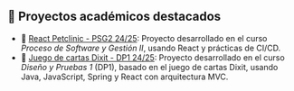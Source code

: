 ## 💼 Proyectos académicos destacados

- 🔗 [React Petclinic - PSG2 24/25](https://github.com/gii-is-psg2/psg2-2425-g7-71): Proyecto desarrollado en el curso *Proceso de Software y Gestión II*, usando React y prácticas de CI/CD.
- 🔗 [Juego de cartas Dixit - DP1 24/25](https://github.com/gii-is-DP1/DP1-2024-2025--l8-2): Proyecto desarrollado en el curso *Diseño y Pruebas 1* (DP1), basado en el juego de cartas Dixit, usando Java, JavaScript, Spring y React con arquitectura MVC.


<!--
**HectorGuePra/HectorGuePra** is a ✨ _special_ ✨ repository because its `README.md` (this file) appears on your GitHub profile.

Here are some ideas to get you started:

- 🔭 I’m currently working on ...
- 🌱 I’m currently learning ...
- 👯 I’m looking to collaborate on ...
- 🤔 I’m looking for help with ...
- 💬 Ask me about ...
- 📫 How to reach me: ...
- 😄 Pronouns: ...
- ⚡ Fun fact: ...
-->
